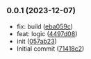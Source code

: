 ## <small>0.0.1 (2023-12-07)</small>

* fix: build ([eba059c](https://github.com/rosmarinus-project/potato-observer/commit/eba059c))
* feat: logic ([4497d08](https://github.com/rosmarinus-project/potato-observer/commit/4497d08))
* init ([057ab23](https://github.com/rosmarinus-project/potato-observer/commit/057ab23))
* Initial commit ([71418c2](https://github.com/rosmarinus-project/potato-observer/commit/71418c2))



